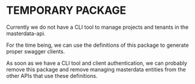 # TEMPORARY PACKAGE

Currently we do not have a CLI tool to manage projects and tenants in the masterdata-api.

For the time being, we can use the definitions of this package to generate proper swagger clients.

As soon as we have a CLI tool and client authentication, we can probably remove this package and remove managing masterdata entities from the other APIs that use these definitions.
